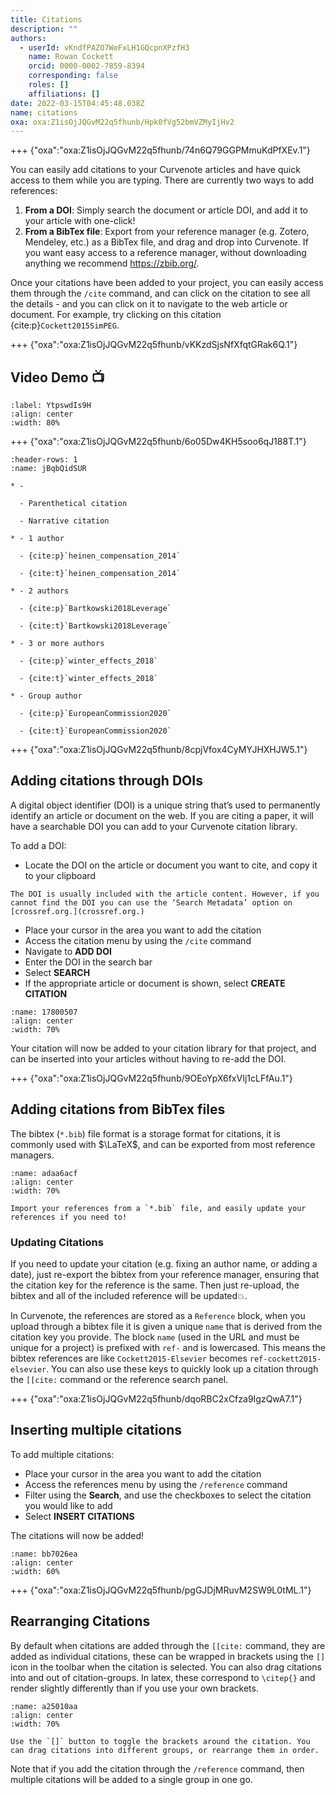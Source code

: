 ```yaml
---
title: Citations
description: ""
authors:
  - userId: vKndfPAZO7WeFxLH1GQcpnXPzfH3
    name: Rowan Cockett
    orcid: 0000-0002-7859-8394
    corresponding: false
    roles: []
    affiliations: []
date: 2022-03-15T04:45:48.038Z
name: citations
oxa: oxa:Z1isOjJQGvM22q5fhunb/Hpk0fVg52bmVZMyIjHv2
---
```


+++ {"oxa":"oxa:Z1isOjJQGvM22q5fhunb/74n6Q79GGPMmuKdPfXEv.1"}

You can easily add citations to your Curvenote articles and have quick access to them while you are typing. There are currently two ways to add references:

1. **From a DOI**: Simply search the document or article DOI, and add it to your article with one-click!
2. **From a BibTex file**: Export from your reference manager (e.g. Zotero, Mendeley, etc.) as a BibTex file, and drag and drop into Curvenote. If you want easy access to a reference manager, without downloading anything we recommend <https://zbib.org/>.

Once your citations have been added to your project, you can easily access them through the `/cite` command, and can click on the citation to see all the details - and you can click on it to navigate to the web article or document. For example, try clicking on this citation {cite:p}`Cockett2015SimPEG`.

+++ {"oxa":"oxa:Z1isOjJQGvM22q5fhunb/vKKzdSjsNfXfqtGRak6Q.1"}

## Video Demo 📺

```{iframe} https://www.loom.com/embed/646329caf1e74c39bd6abb3835717ce0
:label: YtpswdIs9H
:align: center
:width: 80%
```

+++ {"oxa":"oxa:Z1isOjJQGvM22q5fhunb/6o05Dw4KH5soo6qJ188T.1"}

~~~{list-table} Example of rendered citations, try clicking on any of the citations!
:header-rows: 1
:name: jBqbQidSUR

* - 

  - Parenthetical citation

  - Narrative citation

* - 1 author

  - {cite:p}`heinen_compensation_2014`

  - {cite:t}`heinen_compensation_2014`

* - 2 authors

  - {cite:p}`Bartkowski2018Leverage`

  - {cite:t}`Bartkowski2018Leverage`

* - 3 or more authors

  - {cite:p}`winter_effects_2018`

  - {cite:t}`winter_effects_2018`

* - Group author

  - {cite:p}`EuropeanCommission2020`

  - {cite:t}`EuropeanCommission2020`

~~~

+++ {"oxa":"oxa:Z1isOjJQGvM22q5fhunb/8cpjVfox4CyMYJHXHJW5.1"}

## Adding citations through DOIs

A digital object identifier (DOI) is a unique string that’s used to permanently identify an article or document on the web. If you are citing a paper, it will have a searchable DOI you can add to your Curvenote citation library.

To add a DOI:

- Locate the DOI on the article or document you want to cite, and copy it to your clipboard

````{note}
The DOI is usually included with the article content. However, if you cannot find the DOI you can use the ‘Search Metadata’ option on [crossref.org.](crossref.org.)

````

- Place your cursor in the area you want to add the citation
- Access the citation menu by using the `/cite` command
- Navigate to **ADD DOI**
- Enter the DOI in the search bar
- Select **SEARCH**
- If the appropriate article or document is shown, select **CREATE CITATION**

```{figure} images/MshxlXndaLsk3WbJ0ZGy-tZmadZXYnXoMbmz0nAwm-v2.gif
:name: 17800507
:align: center
:width: 70%
```

Your citation will now be added to your citation library for that project, and can be inserted into your articles without having to re-add the DOI.

+++ {"oxa":"oxa:Z1isOjJQGvM22q5fhunb/9OEoYpX6fxVIj1cLFfAu.1"}

## Adding citations from BibTex files

The bibtex (`*.bib`) file format is a storage format for citations, it is commonly used with $\LaTeX$, and can be exported from most reference managers.

```{figure} images/MshxlXndaLsk3WbJ0ZGy-RaR3QGIKD1ek3VXMAX31-v3.gif
:name: adaa6acf
:align: center
:width: 70%

Import your references from a `*.bib` file, and easily update your references if you need to!
```

### Updating Citations

If you need to update your citation (e.g. fixing an author name, or adding a date), just re-export the bibtex from your reference manager, ensuring that the citation key for the reference is the same. Then just re-upload, the bibtex and all of the included reference will be updated💥.

In Curvenote, the references are stored as a `Reference` block, when you upload through a bibtex file it is given a unique `name` that is derived from the citation key you provide. The block `name` (used in the URL and must be unique for a project) is prefixed with `ref-` and is lowercased. This means the bibtex references are like `Cockett2015-Elsevier` becomes `ref-cockett2015-elsevier`. You can also use these keys to quickly look up a citation through the `[[cite:` command or the reference search panel.

+++ {"oxa":"oxa:Z1isOjJQGvM22q5fhunb/dqoRBC2xCfza9IgzQwA7.1"}

## Inserting multiple citations

To add multiple citations:

- Place your cursor in the area you want to add the citation
- Access the references menu by using the `/reference` command
- Filter using the **Search**, and use the checkboxes to select the citation you would like to add
- Select **INSERT CITATIONS**

The citations will now be added!

```{figure} images/MshxlXndaLsk3WbJ0ZGy-V58UiaFTTyA5qx1tti7D-v1.png
:name: bb7026ea
:align: center
:width: 60%
```

+++ {"oxa":"oxa:Z1isOjJQGvM22q5fhunb/pgGJDjMRuvM2SW9L0tML.1"}

## Rearranging Citations

By default when citations are added through the `[[cite:` command, they are added as individual citations, these can be wrapped in brackets using the `[]` icon in the toolbar when the citation is selected. You can also drag citations into and out of citation-groups. In latex, these correspond to `\citep{}` and render slightly differently than if you use your own brackets.

```{figure} images/MshxlXndaLsk3WbJ0ZGy-jTbSRxmzUrpQhHBo3ZuF-v3.gif
:name: a25010aa
:align: center
:width: 70%

Use the `[]` button to toggle the brackets around the citation. You can drag citations into different groups, or rearrange them in order.
```

Note that if you add the citation through the `/reference` command, then multiple citations will be added to a single group in one go.

